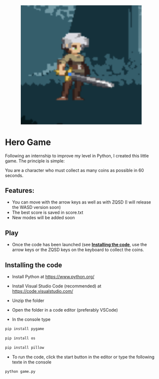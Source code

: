 <p align="center">
  <a><img width="400" src="https://raw.githubusercontent.com/ShamuCode/hero-game/main/Ressources/picture.png" /></a>
</p>

# Hero Game
Following an internship to improve my level in Python, I created this little game. The principle is simple:

You are a character who must collect as many coins as possible in 60 seconds.

## Features:
- You can move with the arrow keys as well as with ZQSD (I will release the WASD version soon)
- The best score is saved in score.txt
- New modes will be added soon

## Play
- Once the code has been launched (see **[Installing the code](https://github.com/ShamuCode/hero-game?tab=readme-ov-file#installing-the-code)**, use the arrow keys or the ZQSD keys on the keyboard to collect the coins.

## Installing the code
- Install Python at https://www.python.org/
- Install Visual Studio Code (recommended) at https://code.visualstudio.com/

- Unzip the folder
- Open the folder in a code editor (preferably VSCode)
- In the console type
```python
pip install pygame
```
```python
pip install os
```
```python
pip install pillow
```

- To run the code, click the start button in the editor or type the following texte in the console
```python
python game.py
```
